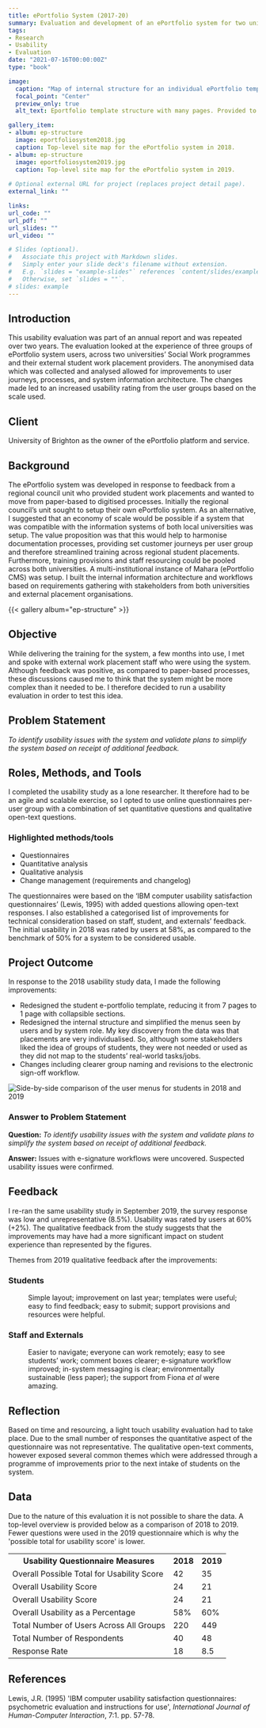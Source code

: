 ```yaml
---
title: ePortfolio System (2017-20)
summary: Evaluation and development of an ePortfolio system for two universities
tags:
- Research
- Usability
- Evaluation
date: "2021-07-16T00:00:00Z"
type: "book"

image:
  caption: "Map of internal structure for an individual ePortfolio template."
  focal_point: "Center"
  preview_only: true
  alt_text: Eportfolio template structure with many pages. Provided to show complexity.

gallery_item:
- album: ep-structure
  image: eportfoliosystem2018.jpg
  caption: Top-level site map for the ePortfolio system in 2018.
- album: ep-structure
  image: eportfoliosystem2019.jpg
  caption: Top-level site map for the ePortfolio system in 2019.
  
# Optional external URL for project (replaces project detail page).
external_link: ""

links:
url_code: ""
url_pdf: ""
url_slides: ""
url_video: ""

# Slides (optional).
#   Associate this project with Markdown slides.
#   Simply enter your slide deck's filename without extension.
#   E.g. `slides = "example-slides"` references `content/slides/example-slides.md`.
#   Otherwise, set `slides = ""`.
# slides: example
---
```


## Introduction
This usability evaluation was part of an annual report and was repeated over two years. The evaluation looked at the experience of three groups of ePortfolio system users, across two universities’ Social Work programmes and their external student work placement providers. The anonymised data which was collected and analysed allowed for improvements to user journeys, processes, and system information architecture. The changes made led to an increased usability rating from the user groups based on the scale used.

## Client
University of Brighton as the owner of the ePortfolio platform and service.

## Background
The ePortfolio system was developed in response to feedback from a regional council unit who provided student work placements and wanted to move from paper-based to digitised processes. Initially the regional council’s unit sought to setup their own ePortfolio system. As an alternative, I suggested that an economy of scale would be possible if a system that was compatible with the information systems of both local universities was setup. The value proposition was that this would help to harmonise documentation processes, providing set customer journeys per user group and therefore streamlined training across regional student placements. Furthermore, training provisions and staff resourcing could be pooled across both universities. A multi-institutional instance of Mahara (ePortfolio CMS) was setup. I built the internal information architecture and workflows based on requirements gathering with stakeholders from both universities and external placement organisations.

{{< gallery album="ep-structure" >}}

## Objective
While delivering the training for the system, a few months into use, I met and spoke with external work placement staff who were using the system. Although feedback was positive, as compared to paper-based processes, these discussions caused me to think that the system might be more complex than it needed to be. I therefore decided to run a usability evaluation in order to test this idea. 

## Problem Statement 
*To identify usability issues with the system and validate plans to simplify the system based on receipt of additional feedback.*

## Roles, Methods, and Tools 
I completed the usability study as a lone researcher. It therefore had to be an agile and scalable exercise, so I opted to use online questionnaires per-user group with a combination of set quantitative questions and qualitative open-text questions.

### Highlighted methods/tools

* Questionnaires
* Quantitative analysis
* Qualitative analysis
* Change management (requirements and changelog)

The questionnaires were based on the ‘IBM computer usability satisfaction questionnaires’ (Lewis, 1995) with added questions allowing open-text responses. I also established a categorised list of improvements for technical consideration based on staff, student, and externals’ feedback. The initial usability in 2018 was rated by users at 58%, as compared to the benchmark of 50% for a system to be considered usable.

## Project Outcome

In response to the 2018 usability study data, I made the following improvements:

* Redesigned the student e-portfolio template, reducing it from 7 pages to 1 page with collapsible sections.
* Redesigned the internal structure and simplified the menus seen by users and by system role. My key discovery from the data was that placements are very individualised. So, although some stakeholders liked the idea of groups of students, they were not needed or used as they did not map to the students’ real-world tasks/jobs.
* Changes including clearer group naming and revisions to the electronic sign-off workflow.

![Side-by-side comparison of the user menus for students in 2018 and 2019](usermenu-updates.png "All names are simulated. Menu was reduced from 10 items in 2018 to 6 menu items in 2019. The redesign took a purpose-first approach, where the students could find and download their template documents to populate their portfolios. The university labelling was required for systems administrators who needed to work cross-institutionally. The numbers were to keep the menu in the correct order. Each student had two years of placements so therefore two e-portfolios. The consolidation from a 7-page portfolio to a single page per year is shown.")

### Answer to Problem Statement 
**Question:** *To identify usability issues with the system and validate plans to simplify the system based on receipt of additional feedback.*

**Answer:** Issues with e-signature workflows were uncovered. Suspected usability issues were confirmed. 

## Feedback
I re-ran the same usability study in September 2019, the survey response was low and unrepresentative (8.5%). Usability was rated by users at 60% (+2%). The qualitative feedback from the study suggests that the improvements may have had a more significant impact on student experience than represented by the figures. 
  

Themes from 2019 qualitative feedback after the improvements: 

### Students

<figure class="quotation">
    Simple layout; improvement on last year; templates were useful; easy to find feedback; easy to submit; support provisions and resources were helpful.
</figure>

### Staff and Externals

<figure class="quotation">
    Easier to navigate; everyone can work remotely; easy to see students’ work; comment boxes clearer; e-signature workflow improved; in-system messaging is clear; environmentally sustainable (less paper); the support from Fiona <em>et al</em> were amazing.
</figure>

## Reflection
Based on time and resourcing, a light touch usability evaluation had to take place. Due to the small number of responses the quantitative aspect of the questionnaire was not representative. The qualitative open-text comments, however exposed several common themes which were addressed through a programme of improvements prior to the next intake of students on the system.

## Data
Due to the nature of this evaluation it is not possible to share the data. A top-level overview is provided below as a comparison of 2018 to 2019. Fewer questions were used in the 2019 questionnaire which is why the 'possible total for usability score' is lower.

<table>
    <tr>
        <th>Usability Questionnaire Measures</th>
        <th>2018</th>
        <th>2019</th>
    </tr>
    <tr>
        <td>Overall Possible Total for Usability Score</td>
        <td>42</td>
        <td>35</td>
    </tr>
    <tr>
        <td>Overall Usability Score</td>
        <td>24</td>
        <td>21</td>
    </tr>
    <tr>
        <td>Overall Usability Score</td>
        <td>24</td>
        <td>21</td>
    </tr>
     <tr>
        <td>Overall Usability as a Percentage</td>
        <td>58%</td>
        <td>60%</td>
    </tr>
    <tr>
        <td>Total Number of Users Across All Groups</td>
        <td>220</td>
        <td>449</td>
    </tr>
       <tr>
        <td>Total Number of Respondents</td>
        <td>40</td>
        <td>48</td>
    </tr>
    <tr>
        <td>Response Rate</td>
        <td>18</td>
        <td>8.5</td>
    </tr> 
</table>

## References

<p class="referencing-style">
Lewis, J.R. (1995) 'IBM computer usability satisfaction questionnaires: psychometric evaluation and instructions for use', <em>International Journal of Human-Computer Interaction</em>, 7:1. pp. 57-78.
</p>
